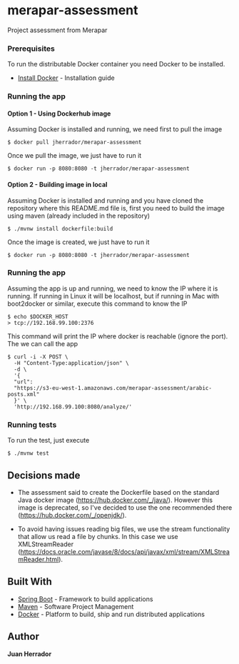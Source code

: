 # merapar-assessment

Project assessment from Merapar

### Prerequisites

To run the distributable Docker container you need Docker to be installed.

* [Install Docker](https://docs.docker.com/engine/installation/) - Installation guide


### Running the app

#### Option 1 - Using Dockerhub image

Assuming Docker is installed and running, we need first to pull the image 
```
$ docker pull jherrador/merapar-assessment
```
Once we pull the image, we just have to run it 
```
$ docker run -p 8080:8080 -t jherrador/merapar-assessment
```


#### Option 2 - Building image in local
Assuming Docker is installed and running and you have cloned the repository where this README.md file is, first you need to build the image using maven (already included in the repository)
```
$ ./mvnw install dockerfile:build
```
Once the image is created, we just have to run it 
```
$ docker run -p 8080:8080 -t jherrador/merapar-assessment
```

### Running the app
Assuming the app is up and running, we need to know the IP where it is running. If running in Linux it will be localhost, 
but if running in Mac with boot2docker or similar, execute this command to know the IP 
```
$ echo $DOCKER_HOST
> tcp://192.168.99.100:2376 
```
This command will print the IP where docker is reachable (ignore the port). The we can call  the app
```
$ curl -i -X POST \
  -H "Content-Type:application/json" \
  -d \
  '{
  "url":
  "https://s3-eu-west-1.amazonaws.com/merapar-assessment/arabic-posts.xml"
  }' \
  'http://192.168.99.100:8080/analyze/'
```

### Running tests
To run the test, just execute
```
$ ./mvnw test
```

## Decisions made

* The assessment said to create the Dockerfile based on the standard Java docker image (https://hub.docker.com/_/java/). 
However this image is deprecated, so I've decided to use the one recommended there (https://hub.docker.com/_/openjdk/).

* To avoid having issues reading big files, we use the stream functionality that allow us read a file by chunks. In this 
case we use XMLStreamReader (https://docs.oracle.com/javase/8/docs/api/javax/xml/stream/XMLStreamReader.html).

## Built With

* [Spring Boot](https://projects.spring.io/spring-boot/) - Framework to build applications
* [Maven](https://maven.apache.org/) - Software Project Management
* [Docker](https://www.docker.com/) - Platform to build, ship and run distributed applications

## Author

 **Juan Herrador** 